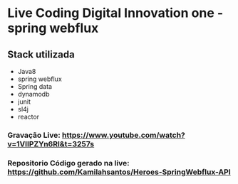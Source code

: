 # Live Coding Digital Innovation one - spring webflux

## Stack utilizada

  * Java8
  * spring webflux
  * Spring data
  * dynamodb
  * junit
  * sl4j
  * reactor
  
  ### Gravação Live: https://www.youtube.com/watch?v=1VllPZYn6RI&t=3257s
  
  ### Repositorio Código gerado na live: https://github.com/Kamilahsantos/Heroes-SpringWebflux-API
